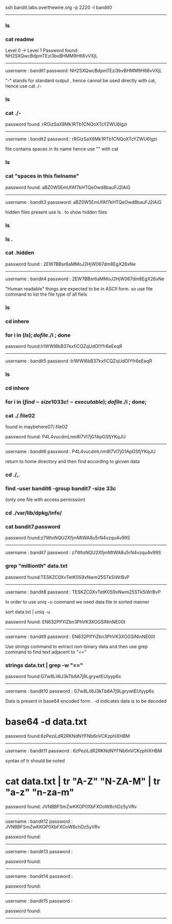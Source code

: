 ssh bandit.labs.overthewire.org -p 2220 -l bandit0

---

### ls

### cat readme

Level 0 -> Level 1
Password found: NH2SXQwcBdpmTEzi3bvBHMM9H66vVXjL

---

username : bandit1
password: NH2SXQwcBdpmTEzi3bvBHMM9H66vVXjL

"-" stands for standard output , hence cannot be used directly with cat, hence use cat ./-

### ls

### cat ./-

password found :rRGizSaX8Mk1RTb1CNQoXTcYZWU6lgzi

---

username : bandit2
password : rRGizSaX8Mk1RTb1CNQoXTcYZWU6lgzi

file contains spaces in its name hence use "" with cat

### ls

### cat "spaces in this fielname"

password found: aBZ0W5EmUfAf7kHTQeOwd8bauFJ2lAiG

---

username : bandit3
passsword: aBZ0W5EmUfAf7kHTQeOwd8bauFJ2lAiG

hidden files present use ls . to show hidden files

### ls

### ls .

### cat .hidden

password found : 2EW7BBsr6aMMoJ2HjW067dm8EgX26xNe

---

username : bandit4
password : 2EW7BBsr6aMMoJ2HjW067dm8EgX26xNe

"Human readable" things are expected to be in ASCII form. so use file command to list the file type of all fiels

### ls

### cd inhere

### for i in $(ls) ; do file ./$i ; done

password found:lrIWWI6bB37kxfiCQZqUdOIYfr6eEeqR

---

username : bandit5
password :lrIWWI6bB37kxfiCQZqUdOIYfr6eEeqR

### ls

### cd inhere

### for i in $(find -size 1033c ! -executable); do file ./$i ; done;

### cat ./.file02

found in maybehere07/.file02

password found: P4L4vucdmLnm8I7Vl7jG1ApGSfjYKqJU

---

username : bandit6
password : P4L4vucdmLnm8I7Vl7jG1ApGSfjYKqJU

return to home directory and then find according to gicven data

### cd ./,.

### find -user bandit6 -group bandit7 -size 33c

(only one file with access permission)

### cd ./var/lib/dpkg/info/

### cat bandit7.password

password found:z7WtoNQU2XfjmMtWA8u5rN4vzqu4v99S

---

username : bandit7
password : z7WtoNQU2XfjmMtWA8u5rN4vzqu4v99S

### grep "millionth" data.txt

password found:TESKZC0XvTetK0S9xNwm25STk5iWrBvP

---

username : bandit8
password : TESKZC0XvTetK0S9xNwm25STk5iWrBvP

In order to use uniq -u command we need data file in sorted manner

sort data.txt | uniq -u

password found: EN632PlfYiZbn3PhVK3XOGSlNInNE00t

---

username : bandit9
password : EN632PlfYiZbn3PhVK3XOGSlNInNE00t

Use strings command to extract non-binary data and then use grep command to find text adjacent to "=="

### strings data.txt | grep -w "=="

password found:G7w8LIi6J3kTb8A7j9LgrywtEUlyyp6s

---

username : bandit10
password : G7w8LIi6J3kTb8A7j9LgrywtEUlyyp6s

Data is present in base64 encoded form . -d indicates data is to be decoded

# base64 -d data.txt

password found:6zPeziLdR2RKNdNYFNb6nVCKzphlXHBM

---

username : bandit11
password : 6zPeziLdR2RKNdNYFNb6nVCKzphlXHBM

syntax of tr should be noted

# cat data.txt | tr "A-Z" "N-ZA-M" | tr "a-z" "n-za-m"

password found: JVNBBFSmZwKKOP0XbFXOoW8chDz5yVRv

---

username : bandit12
password : JVNBBFSmZwKKOP0XbFXOoW8chDz5yVRv

password found:

---

username : bandit13
password :

password found:

---

username : bandit14
password :

password found:

---

username : bandit15
password :

password found:

---
